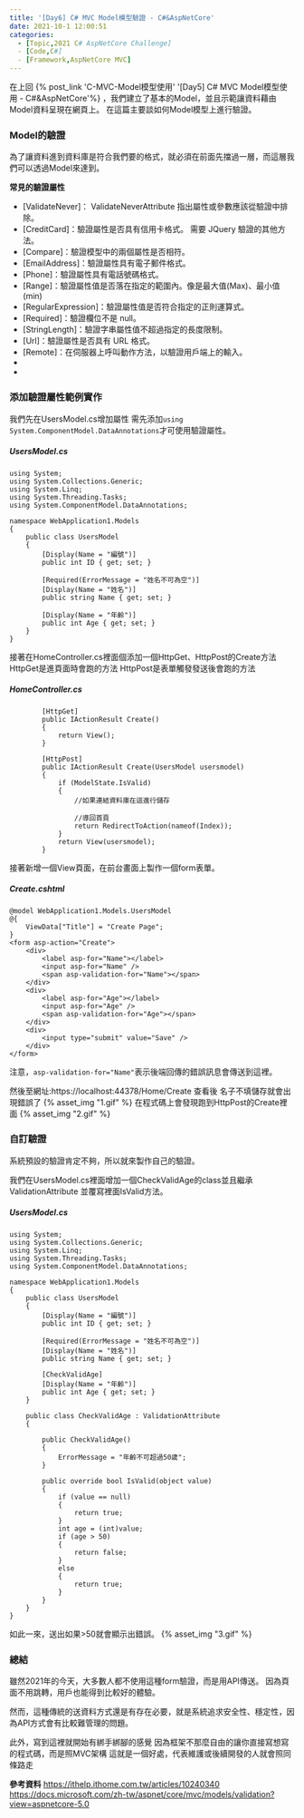 ```yaml
---
title: '[Day6] C# MVC Model模型驗證 - C#&AspNetCore'
date: 2021-10-1 12:00:51
categories:  
  - [Topic,2021 C# AspNetCore Challenge]
  - [Code,C#]
  - [Framework,AspNetCore MVC]
---
```

在上回 {% post_link 'C-MVC-Model模型使用' '[Day5] C# MVC Model模型使用 - C#&AspNetCore'%}  ，我們建立了基本的Model，並且示範讓資料藉由Model資料呈現在網頁上。
在這篇主要談如何Model模型上進行驗證。

### Model的驗證
為了讓資料進到資料庫是符合我們要的格式，就必須在前面先擋過一層，而這層我們可以透過Model來達到。

**常見的驗證屬性**
+ [ValidateNever]： ValidateNeverAttribute 指出屬性或參數應該從驗證中排除。
+ [CreditCard]：驗證屬性是否具有信用卡格式。 需要 JQuery 驗證的其他方法。
+ [Compare]：驗證模型中的兩個屬性是否相符。
+ [EmailAddress]：驗證屬性具有電子郵件格式。
+ [Phone]：驗證屬性具有電話號碼格式。
+ [Range]：驗證屬性值是否落在指定的範圍內。像是最大值(Max)、最小值(min)
+ [RegularExpression]：驗證屬性值是否符合指定的正則運算式。
+ [Required]：驗證欄位不是 null。 
+ [StringLength]：驗證字串屬性值不超過指定的長度限制。
+ [Url]：驗證屬性是否具有 URL 格式。
+ [Remote]：在伺服器上呼叫動作方法，以驗證用戶端上的輸入。
+ [Display]:顯示名稱為
+ [DataType]:資料型別

### 添加驗證屬性範例實作
我們先在UsersModel.cs增加屬性
需先添加<code>using System.ComponentModel.DataAnnotations</code>才可使用驗證屬性。

##### UsersModel.cs

```
using System;
using System.Collections.Generic;
using System.Linq;
using System.Threading.Tasks;
using System.ComponentModel.DataAnnotations;

namespace WebApplication1.Models
{
    public class UsersModel
    {
        [Display(Name = "編號")]
        public int ID { get; set; }

        [Required(ErrorMessage = "姓名不可為空")]
        [Display(Name = "姓名")]
        public string Name { get; set; }

        [Display(Name = "年齡")]
        public int Age { get; set; }
    }
}
```
接著在HomeController.cs裡面個添加一個HttpGet、HttpPost的Create方法
HttpGet是進頁面時會跑的方法
HttpPost是表單觸發發送後會跑的方法
##### HomeController.cs
```
        [HttpGet]
        public IActionResult Create()
        {
            return View();
        }

        [HttpPost]
        public IActionResult Create(UsersModel usersmodel)
        {
            if (ModelState.IsValid)
            {
                //如果連結資料庫在這進行儲存

                //導回首頁
                return RedirectToAction(nameof(Index));
            }
            return View(usersmodel);
        }
```

接著新增一個View頁面，在前台畫面上製作一個form表單。
##### Create.cshtml
```
@model WebApplication1.Models.UsersModel
@{
    ViewData["Title"] = "Create Page";
}
<form asp-action="Create">
    <div>
        <label asp-for="Name"></label>
        <input asp-for="Name" />
        <span asp-validation-for="Name"></span>
    </div>
    <div>
        <label asp-for="Age"></label>
        <input asp-for="Age" />
        <span asp-validation-for="Age"></span>
    </div>
    <div>
        <input type="submit" value="Save" />
    </div>
</form>
```

注意，<code>asp-validation-for="Name"</code>表示後端回傳的錯誤訊息會傳送到這裡。


然後至網址:https://localhost:44378/Home/Create 查看後
名子不填儲存就會出現錯誤了
{% asset_img "1.gif" %}
在程式碼上會發現跑到HttpPost的Create裡面
{% asset_img "2.gif" %}

### 自訂驗證
系統預設的驗證肯定不夠，所以就來製作自己的驗證。

我們在UsersModel.cs裡面增加一個CheckValidAge的class並且繼承ValidationAttribute
並覆寫裡面IsValid方法。

##### UsersModel.cs
```
using System;
using System.Collections.Generic;
using System.Linq;
using System.Threading.Tasks;
using System.ComponentModel.DataAnnotations;

namespace WebApplication1.Models
{
    public class UsersModel
    {
        [Display(Name = "編號")]
        public int ID { get; set; }

        [Required(ErrorMessage = "姓名不可為空")]
        [Display(Name = "姓名")]
        public string Name { get; set; }

        [CheckValidAge]
        [Display(Name = "年齡")]
        public int Age { get; set; }
    }

    public class CheckValidAge : ValidationAttribute
    {

        public CheckValidAge()
        {
            ErrorMessage = "年齡不可超過50歲";
        }

        public override bool IsValid(object value)
        {
            if (value == null)
            {
                return true;
            }
            int age = (int)value;
            if (age > 50)
            {
                return false;
            }
            else
            {
                return true;
            }
        }
    }
}

```
如此一來，送出如果>50就會顯示出錯誤。
{% asset_img "3.gif" %}


### 總結
雖然2021年的今天，大多數人都不使用這種form驗證，而是用API傳送。
因為頁面不用跳轉，用戶也能得到比較好的體驗。

然而，這種傳統的送資料方式還是有存在必要，就是系統追求安全性、穩定性，因為API方式會有比較難管理的問題。

此外，寫到這裡就開始有綁手綁腳的感覺
因為框架不那麼自由的讓你直接寫想寫的程式碼，而是照MVC架構
這就是一個好處，代表維護或後續開發的人就會照同條路走

**參考資料**
https://ithelp.ithome.com.tw/articles/10240340
https://docs.microsoft.com/zh-tw/aspnet/core/mvc/models/validation?view=aspnetcore-5.0


